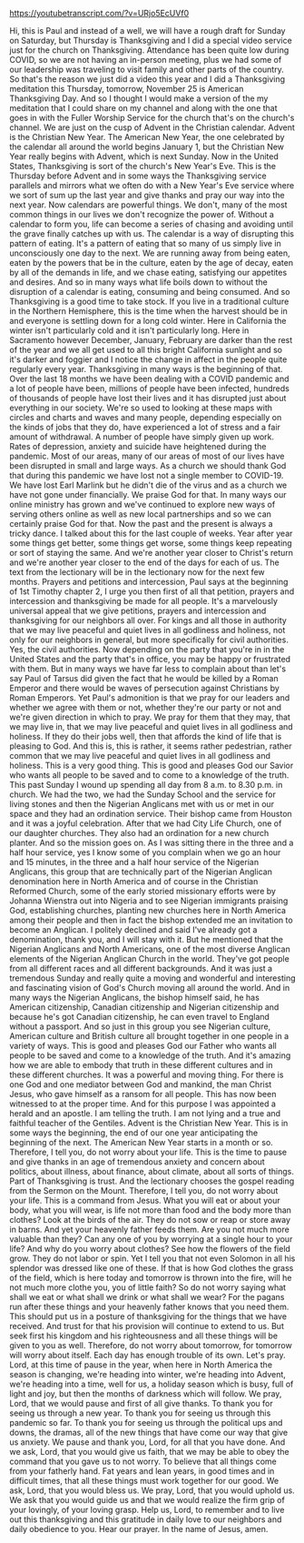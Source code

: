 https://youtubetranscript.com/?v=URjo5EcUVf0

 Hi, this is Paul and instead of a well, we will have a rough draft for Sunday on Saturday, but Thursday is Thanksgiving and I did a special video service just for the church on Thanksgiving. Attendance has been quite low during COVID, so we are not having an in-person meeting, plus we had some of our leadership was traveling to visit family and other parts of the country. So that's the reason we just did a video this year and I did a Thanksgiving meditation this Thursday, tomorrow, November 25 is American Thanksgiving Day. And so I thought I would make a version of the my meditation that I could share on my channel and along with the one that goes in with the Fuller Worship Service for the church that's on the church's channel. We are just on the cusp of Advent in the Christian calendar. Advent is the Christian New Year. The American New Year, the one celebrated by the calendar all around the world begins January 1, but the Christian New Year really begins with Advent, which is next Sunday. Now in the United States, Thanksgiving is sort of the church's New Year's Eve. This is the Thursday before Advent and in some ways the Thanksgiving service parallels and mirrors what we often do with a New Year's Eve service where we sort of sum up the last year and give thanks and pray our way into the next year. Now calendars are powerful things. We don't, many of the most common things in our lives we don't recognize the power of. Without a calendar to form you, life can become a series of chasing and avoiding until the grave finally catches up with us. The calendar is a way of disrupting this pattern of eating. It's a pattern of eating that so many of us simply live in unconsciously one day to the next. We are running away from being eaten, eaten by the powers that be in the culture, eaten by the age of decay, eaten by all of the demands in life, and we chase eating, satisfying our appetites and desires. And so in many ways what life boils down to without the disruption of a calendar is eating, consuming and being consumed. And so Thanksgiving is a good time to take stock. If you live in a traditional culture in the Northern Hemisphere, this is the time when the harvest should be in and everyone is settling down for a long cold winter. Here in California the winter isn't particularly cold and it isn't particularly long. Here in Sacramento however December, January, February are darker than the rest of the year and we all get used to all this bright California sunlight and so it's darker and foggier and I notice the change in affect in the people quite regularly every year. Thanksgiving in many ways is the beginning of that. Over the last 18 months we have been dealing with a COVID pandemic and a lot of people have been, millions of people have been infected, hundreds of thousands of people have lost their lives and it has disrupted just about everything in our society. We're so used to looking at these maps with circles and charts and waves and many people, depending especially on the kinds of jobs that they do, have experienced a lot of stress and a fair amount of withdrawal. A number of people have simply given up work. Rates of depression, anxiety and suicide have heightened during the pandemic. Most of our areas, many of our areas of most of our lives have been disrupted in small and large ways. As a church we should thank God that during this pandemic we have lost not a single member to COVID-19. We have lost Earl Marlink but he didn't die of the virus and as a church we have not gone under financially. We praise God for that. In many ways our online ministry has grown and we've continued to explore new ways of serving others online as well as new local partnerships and so we can certainly praise God for that. Now the past and the present is always a tricky dance. I talked about this for the last couple of weeks. Year after year some things get better, some things get worse, some things keep repeating or sort of staying the same. And we're another year closer to Christ's return and we're another year closer to the end of the days for each of us. The text from the lectionary will be in the lectionary now for the next few months. Prayers and petitions and intercession, Paul says at the beginning of 1st Timothy chapter 2, I urge you then first of all that petition, prayers and intercession and thanksgiving be made for all people. It's a marvelously universal appeal that we give petitions, prayers and intercession and thanksgiving for our neighbors all over. For kings and all those in authority that we may live peaceful and quiet lives in all godliness and holiness, not only for our neighbors in general, but more specifically for civil authorities. Yes, the civil authorities. Now depending on the party that you're in in the United States and the party that's in office, you may be happy or frustrated with them. But in many ways we have far less to complain about than let's say Paul of Tarsus did given the fact that he would be killed by a Roman Emperor and there would be waves of persecution against Christians by Roman Emperors. Yet Paul's admonition is that we pray for our leaders and whether we agree with them or not, whether they're our party or not and we're given direction in which to pray. We pray for them that they may, that we may live in, that we may live peaceful and quiet lives in all godliness and holiness. If they do their jobs well, then that affords the kind of life that is pleasing to God. And this is, this is rather, it seems rather pedestrian, rather common that we may live peaceful and quiet lives in all godliness and holiness. This is a very good thing. This is good and pleases God our Savior who wants all people to be saved and to come to a knowledge of the truth. This past Sunday I wound up spending all day from 8 a.m. to 8.30 p.m. in church. We had the two, we had the Sunday School and the service for living stones and then the Nigerian Anglicans met with us or met in our space and they had an ordination service. Their bishop came from Houston and it was a joyful celebration. After that we had City Life Church, one of our daughter churches. They also had an ordination for a new church planter. And so the mission goes on. As I was sitting there in the three and a half hour service, yes I know some of you complain when we go an hour and 15 minutes, in the three and a half hour service of the Nigerian Anglicans, this group that are technically part of the Nigerian Anglican denomination here in North America and of course in the Christian Reformed Church, some of the early storied missionary efforts were by Johanna Wienstra out into Nigeria and to see Nigerian immigrants praising God, establishing churches, planting new churches here in North America among their people and then in fact the bishop extended me an invitation to become an Anglican. I politely declined and said I've already got a denomination, thank you, and I will stay with it. But he mentioned that the Nigerian Anglicans and North Americans, one of the most diverse Anglican elements of the Nigerian Anglican Church in the world. They've got people from all different races and all different backgrounds. And it was just a tremendous Sunday and really quite a moving and wonderful and interesting and fascinating vision of God's Church moving all around the world. And in many ways the Nigerian Anglicans, the bishop himself said, he has American citizenship, Canadian citizenship and Nigerian citizenship and because he's got Canadian citizenship, he can even travel to England without a passport. And so just in this group you see Nigerian culture, American culture and British culture all brought together in one people in a variety of ways. This is good and pleases God our Father who wants all people to be saved and come to a knowledge of the truth. And it's amazing how we are able to embody that truth in these different cultures and in these different churches. It was a powerful and moving thing. For there is one God and one mediator between God and mankind, the man Christ Jesus, who gave himself as a ransom for all people. This has now been witnessed to at the proper time. And for this purpose I was appointed a herald and an apostle. I am telling the truth. I am not lying and a true and faithful teacher of the Gentiles. Advent is the Christian New Year. This is in some ways the beginning, the end of our one year anticipating the beginning of the next. The American New Year starts in a month or so. Therefore, I tell you, do not worry about your life. This is the time to pause and give thanks in an age of tremendous anxiety and concern about politics, about illness, about finance, about climate, about all sorts of things. Part of Thanksgiving is trust. And the lectionary chooses the gospel reading from the Sermon on the Mount. Therefore, I tell you, do not worry about your life. This is a command from Jesus. What you will eat or about your body, what you will wear, is life not more than food and the body more than clothes? Look at the birds of the air. They do not sow or reap or store away in barns. And yet your heavenly father feeds them. Are you not much more valuable than they? Can any one of you by worrying at a single hour to your life? And why do you worry about clothes? See how the flowers of the field grow. They do not labor or spin. Yet I tell you that not even Solomon in all his splendor was dressed like one of these. If that is how God clothes the grass of the field, which is here today and tomorrow is thrown into the fire, will he not much more clothe you, you of little faith? So do not worry saying what shall we eat or what shall we drink or what shall we wear? For the pagans run after these things and your heavenly father knows that you need them. This should put us in a posture of thanksgiving for the things that we have received. And trust for that his provision will continue to extend to us. But seek first his kingdom and his righteousness and all these things will be given to you as well. Therefore, do not worry about tomorrow, for tomorrow will worry about itself. Each day has enough trouble of its own. Let's pray. Lord, at this time of pause in the year, when here in North America the season is changing, we're heading into winter, we're heading into Advent, we're heading into a time, well for us, a holiday season which is busy, full of light and joy, but then the months of darkness which will follow. We pray, Lord, that we would pause and first of all give thanks. To thank you for seeing us through a new year. To thank you for seeing us through this pandemic so far. To thank you for seeing us through the political ups and downs, the dramas, all of the new things that have come our way that give us anxiety. We pause and thank you, Lord, for all that you have done. And we ask, Lord, that you would give us faith, that we may be able to obey the command that you gave us to not worry. To believe that all things come from your fatherly hand. Fat years and lean years, in good times and in difficult times, that all these things must work together for our good. We ask, Lord, that you would bless us. We pray, Lord, that you would uphold us. We ask that you would guide us and that we would realize the firm grip of your lovingly, of your loving grasp. Help us, Lord, to remember and to live out this thanksgiving and this gratitude in daily love to our neighbors and daily obedience to you. Hear our prayer. In the name of Jesus, amen.